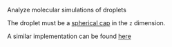 Analyze molecular simulations of droplets

The droplet must be a [spherical cap](http://mathworld.wolfram.com/SphericalCap.html) in the `z` dimension.

A similar implementation can be found [here](https://github.com/tcmoore3/contact_angle)
